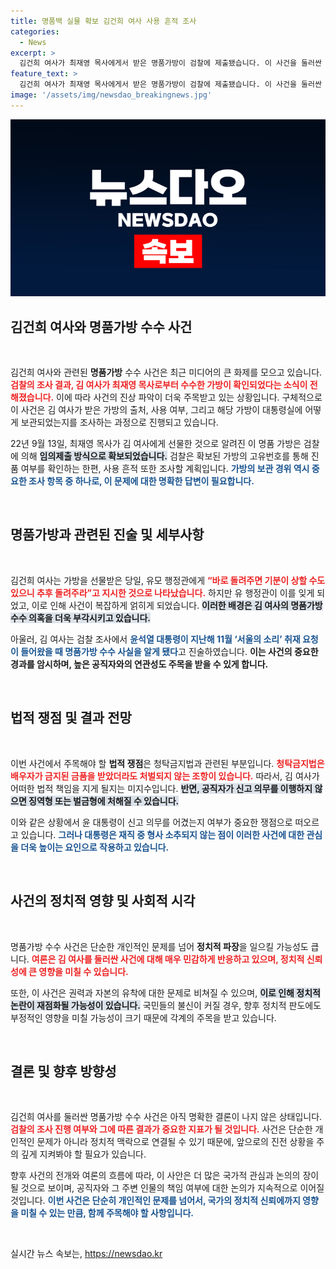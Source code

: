 ```yaml
---
title: 명품백 실물 확보 김건희 여사 사용 흔적 조사
categories:
  - News
excerpt: >
  김건희 여사가 최재영 목사에게서 받은 명품가방이 검찰에 제출됐습니다. 이 사건을 둘러싼 논란과 법적 쟁점이 가열되고 있습니다. 과연 이 가방이 가져올 후폭풍은? 클릭을 유도하는 심상치 않은 소식입니다!
feature_text: >
  김건희 여사가 최재영 목사에게서 받은 명품가방이 검찰에 제출됐습니다. 이 사건을 둘러싼 논란과 법적 쟁점이 가열되고 있습니다. 과연 이 가방이 가져올 후폭풍은? 클릭을 유도하는 심상치 않은 소식입니다!
image: '/assets/img/newsdao_breakingnews.jpg'
---
```


<p><img src="/assets/img/newsdao_breakingnews.jpg" alt="flaretime 속보" /></p>

<h2 data-ke-size="size26">김건희 여사와 명품가방 수수 사건</h2>

<p data-ke-size="size16">&nbsp;</p>

<p data-ke-size="size16">김건희 여사와 관련된 <b>명품가방</b> 수수 사건은 최근 미디어의 큰 화제를 모으고 있습니다. <b><span style="color: #ee2323;">검찰의 조사 결과, 김 여사가 최재영 목사로부터 수수한 가방이 확인되었다는 소식이 전해졌습니다.</span></b> 이에 따라 사건의 진상 파악이 더욱 주목받고 있는 상황입니다. 구체적으로 이 사건은 김 여사가 받은 가방의 출처, 사용 여부, 그리고 해당 가방이 대통령실에 어떻게 보관되었는지를 조사하는 과정으로 진행되고 있습니다.</p>

<p data-ke-size="size16">22년 9월 13일, 최재영 목사가 김 여사에게 선물한 것으로 알려진 이 명품 가방은 검찰에 의해 <b><span style="background-color: #21538527;">임의제출 방식으로 확보되었습니다.</span></b> 검찰은 확보된 가방의 고유번호를 통해 진품 여부를 확인하는 한편, 사용 흔적 또한 조사할 계획입니다. <b><span style="color: #1a5490;">가방의 보관 경위 역시 중요한 조사 항목 중 하나로, 이 문제에 대한 명확한 답변이 필요합니다.</span></b></p>

<p data-ke-size="size16">&nbsp;</p>

<h2 data-ke-size="size26">명품가방과 관련된 진술 및 세부사항</h2>

<p data-ke-size="size16">&nbsp;</p>

<p data-ke-size="size16">김건희 여사는 가방을 선물받은 당일, 유모 행정관에게 <b><span style="color: #ee2323;">“바로 돌려주면 기분이 상할 수도 있으니 추후 돌려주라”고 지시한 것으로 나타났습니다.</span></b> 하지만 유 행정관이 이를 잊게 되었고, 이로 인해 사건이 복잡하게 얽히게 되었습니다. <b><span style="background-color: #21538527;">이러한 배경은 김 여사의 명품가방 수수 의혹을 더욱 부각시키고 있습니다.</span></b> </p>

<p data-ke-size="size16">아울러, 김 여사는 검찰 조사에서 <b><span style="color: #1a5490;">윤석열 대통령이 지난해 11월 ‘서울의 소리’ 취재 요청이 들어왔을 때 명품가방 수수 사실을 알게 됐다</span></b>고 진술하였습니다. <b>이는 사건의 중요한 경과를 암시하며, 높은 공직자와의 연관성도 주목을 받을 수 있게 합니다.</b></p>

<p data-ke-size="size16">&nbsp;</p>

<h2 data-ke-size="size26">법적 쟁점 및 결과 전망</h2>

<p data-ke-size="size16">&nbsp;</p>

<p data-ke-size="size16">이번 사건에서 주목해야 할 <b>법적 쟁점</b>은 청탁금지법과 관련된 부분입니다. <b><span style="color: #ee2323;">청탁금지법은 배우자가 금지된 금품을 받았더라도 처벌되지 않는 조항이 있습니다.</span></b> 따라서, 김 여사가 어떠한 법적 책임을 지게 될지는 미지수입니다. <b><span style="background-color: #21538527;">반면, 공직자가 신고 의무를 이행하지 않으면 징역형 또는 벌금형에 처해질 수 있습니다.</span></b></p>

<p data-ke-size="size16">이와 같은 상황에서 윤 대통령이 신고 의무를 어겼는지 여부가 중요한 쟁점으로 떠오르고 있습니다. <b><span style="color: #1a5490;">그러나 대통령은 재직 중 형사 소추되지 않는 점이 이러한 사건에 대한 관심을 더욱 높이는 요인으로 작용하고 있습니다.</span></b></p>

<p data-ke-size="size16">&nbsp;</p>

<h2 data-ke-size="size26">사건의 정치적 영향 및 사회적 시각</h2>

<p data-ke-size="size16">&nbsp;</p>

<p data-ke-size="size16">명품가방 수수 사건은 단순한 개인적인 문제를 넘어 <b>정치적 파장</b>을 일으킬 가능성도 큽니다. <b><span style="color: #ee2323;">여론은 김 여사를 둘러싼 사건에 대해 매우 민감하게 반응하고 있으며, 정치적 신뢰성에 큰 영향을 미칠 수 있습니다.</span></b></p>

<p data-ke-size="size16">또한, 이 사건은 권력과 자본의 유착에 대한 문제로 비쳐질 수 있으며, <b><span style="background-color: #21538527;">이로 인해 정치적 논란이 재점화될 가능성이 있습니다.</span></b> 국민들의 불신이 커질 경우, 향후 정치적 판도에도 부정적인 영향을 미칠 가능성이 크기 때문에 각계의 주목을 받고 있습니다.</p>

<p data-ke-size="size16">&nbsp;</p>

<h2 data-ke-size="size26">결론 및 향후 방향성</h2>

<p data-ke-size="size16">&nbsp;</p>

<p data-ke-size="size16">김건희 여사를 둘러싼 명품가방 수수 사건은 아직 명확한 결론이 나지 않은 상태입니다. <b><span style="color: #ee2323;">검찰의 조사 진행 여부와 그에 따른 결과가 중요한 지표가 될 것입니다.</span></b> 사건은 단순한 개인적인 문제가 아니라 정치적 맥락으로 연결될 수 있기 때문에, 앞으로의 진전 상황을 주의 깊게 지켜봐야 할 필요가 있습니다.</p>

<p data-ke-size="size16">향후 사건의 전개와 여론의 흐름에 따라, 이 사안은 더 많은 국가적 관심과 논의의 장이 될 것으로 보이며, 공직자와 그 주변 인물의 책임 여부에 대한 논의가 지속적으로 이어질 것입니다. <b><span style="color: #1a5490;">이번 사건은 단순히 개인적인 문제를 넘어서, 국가의 정치적 신뢰에까지 영향을 미칠 수 있는 만큼,<span style="color: #1a5490;"> 함께 주목해야 할 사항입니다.</span></b></p>

<p data-ke-size="size16">&nbsp;</p>
실시간 뉴스 속보는, <a href="https://newsdao.kr" rel="dofollow">https://newsdao.kr</a>


